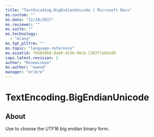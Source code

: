```yaml
---
title: "TextEncoding.BigEndianUnicode | Microsoft Docs"
ms.custom: ""
ms.date: "12/28/2017"
ms.reviewer: ""
ms.suite: ""
ms.technology: 
  - "mlang"
ms.tgt_pltfrm: ""
ms.topic: "language-reference"
ms.assetid: fb6858b8-da49-4336-98cb-1383f7a691d0
caps.latest.revision: 2
author: "Minewiskan"
ms.author: "owend"
manager: "erikre"
---
```

# TextEncoding.BigEndianUnicode
## About
Use to choose the UTF16 big endian binary form.

